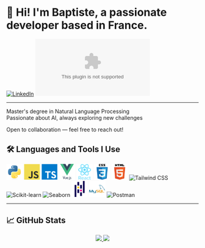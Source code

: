 # 👋 Hi! I'm Baptiste, a passionate developer based in France.

[![LinkedIn](https://img.shields.io/badge/LinkedIn-Baptiste%20Gillet?style=for-the-badge&logo=linkedin&logoColor=white&color=0a66c2)](https://www.linkedin.com/in/baptiste-gillet-78b73b258/)
[![Email](https://img.shields.io/badge/Email-gillet.baptiste94@gmail.com?style=for-the-badge&logo=gmail&logoColor=white&color=EA4335)](mailto:gillet.baptiste94@gmail.com)

---

Master's degree in Natural Language Processing  
Passionate about AI, always exploring new challenges  

Open to collaboration — feel free to reach out!

## 🛠️ Languages and Tools I Use

<p>
  <img src="https://raw.githubusercontent.com/devicons/devicon/master/icons/python/python-original.svg" width="42" alt="Python" />
  <img src="https://raw.githubusercontent.com/devicons/devicon/master/icons/javascript/javascript-original.svg" width="42" alt="JavaScript" />
  <img src="https://raw.githubusercontent.com/devicons/devicon/master/icons/typescript/typescript-original.svg" width="42" alt="TypeScript" />
  <img src="https://raw.githubusercontent.com/devicons/devicon/master/icons/vuejs/vuejs-original-wordmark.svg" width="42" alt="Vue.js" />
  <img src="https://raw.githubusercontent.com/devicons/devicon/master/icons/react/react-original-wordmark.svg" width="42" alt="React" />
  <img src="https://raw.githubusercontent.com/devicons/devicon/master/icons/css3/css3-original-wordmark.svg" width="42" alt="CSS3" />
  <img src="https://raw.githubusercontent.com/devicons/devicon/master/icons/html5/html5-original-wordmark.svg" width="42" alt="HTML5" />
  <img src="https://www.vectorlogo.zone/logos/tailwindcss/tailwindcss-icon.svg" width="42" alt="Tailwind CSS" />
  <img src="https://upload.wikimedia.org/wikipedia/commons/0/05/Scikit_learn_logo_small.svg" width="42" alt="Scikit-learn" />
  <img src="https://seaborn.pydata.org/_images/logo-mark-lightbg.svg" width="42" alt="Seaborn" />
  <img src="https://raw.githubusercontent.com/devicons/devicon/2ae2a900d2f041da66e950e4d48052658d850630/icons/pandas/pandas-original.svg" width="42" alt="Pandas" />
  <img src="https://raw.githubusercontent.com/devicons/devicon/master/icons/mysql/mysql-original-wordmark.svg" width="42" alt="MySQL" />
  <img src="https://www.vectorlogo.zone/logos/getpostman/getpostman-icon.svg" width="42" alt="Postman" />
</p>

---

## 📈 GitHub Stats

<div align="center">
  <a href="https://github.com/batouuuuu">
    <img src="https://github-readme-stats.vercel.app/api/top-langs/?username=batouuuuu&hide=html,lua,makefile,css,tex,jupyter%20notebook&langs_count=4&theme=darcula" height="200" />
  </a>
  <a href="https://github.com/batouuuuu">
    <img src="https://github-readme-stats.vercel.app/api/?username=batouuuuu&theme=darcula&show_icons=true" height="200" />
  </a>
</div>
